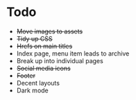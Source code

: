 # Todo

- ~~Move images to assets~~
- ~~Tidy up CSS~~
- ~~Hrefs on main titles~~
- Index page, menu item leads to archive
- Break up into individual pages
- ~~Social media icons~~
- ~~Footer~~
- Decent layouts
- Dark mode
